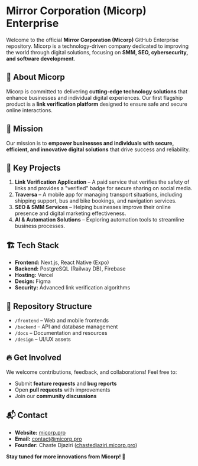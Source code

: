 # Mirror Corporation (Micorp) Enterprise

Welcome to the official **Mirror Corporation (Micorp)** GitHub Enterprise repository. Micorp is a technology-driven company dedicated to improving the world through digital solutions, focusing on **SMM, SEO, cybersecurity, and software development**.

## 🚀 About Micorp

Micorp is committed to delivering **cutting-edge technology solutions** that enhance businesses and individual digital experiences. Our first flagship product is a **link verification platform** designed to ensure safe and secure online interactions.

## 🎯 Mission

Our mission is to **empower businesses and individuals with secure, efficient, and innovative digital solutions** that drive success and reliability.

## 📌 Key Projects

1. **Link Verification Application** – A paid service that verifies the safety of links and provides a "verified" badge for secure sharing on social media.
2. **Traversa** – A mobile app for managing transport situations, including shipping support, bus and bike bookings, and navigation services.
3. **SEO & SMM Services** – Helping businesses improve their online presence and digital marketing effectiveness.
4. **AI & Automation Solutions** – Exploring automation tools to streamline business processes.

## 🏗 Tech Stack

- **Frontend:** Next.js, React Native (Expo)
- **Backend:** PostgreSQL (Railway DB), Firebase
- **Hosting:** Vercel
- **Design:** Figma
- **Security:** Advanced link verification algorithms

## 📂 Repository Structure

- `/frontend` – Web and mobile frontends
- `/backend` – API and database management
- `/docs` – Documentation and resources
- `/design` – UI/UX assets

## 🔥 Get Involved

We welcome contributions, feedback, and collaborations! Feel free to:

- Submit **feature requests** and **bug reports**
- Open **pull requests** with improvements
- Join our **community discussions**

## 📬 Contact

- **Website:** [micorp.pro](https://micorp.pro)
- **Email:** [contact@micorp.pro](mailto\:contact@micorp.pro)
- **Founder:** Chaste Djaziri ([chastedjaziri.micorp.pro](https://chastedjaziri.micorp.pro))

**Stay tuned for more innovations from Micorp! 🚀**

